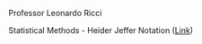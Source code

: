 Professor Leonardo Ricci

Statistical Methods - Heider Jeffer Notation ([Link](https://github.com/HeiderJeffer/Statistical-Methods/blob/main/Statistical%20Methods%20-%20Heider%20Jeffer%20Notation.pdf))
